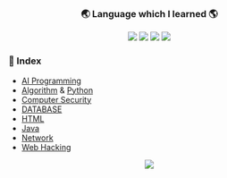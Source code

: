 ### <p align="center">🌏 Language which I learned 🌎</p>
<p align="center">
<img src="https://img.shields.io/badge/PYTHON-0696D7?style=for-the-badge&logo=Python&logoColor=yellow"> <img src="https://img.shields.io/badge/Java-FF0000?style=for-the-badge&logo=Java&logoColor="> <img src="https://img.shields.io/badge/MYSQL-000000?style=for-the-badge&logo=mysql&logoColor=skyblue"> <img src="https://img.shields.io/badge/C++-E8E8E8?style=for-the-badge&logo=Cplusplus&logoColor=black">  


### :bookmark_tabs:  Index

- [AI Programming](https://github.com/Jinseop-Sim/PNU-AI-Programming)
- [Algorithm](https://github.com/Jinseop-Sim/PNU-Algorithm-Study) & [Python](https://github.com/Jinseop-Sim/Python-Study)
- [Computer Security](https://github.com/Jinseop-Sim/PNU-Computer-Security)
- [DATABASE](https://github.com/Jinseop-Sim/PNU-Database)
- [HTML](https://)
- [Java](https://github.com/Jinseop-Sim/PNU-Java)
- [Network](https://github.com/Jinseop-Sim/PNU-Network-Study)
- [Web Hacking](https://github.com/Jinseop-Sim/Web-Hacking-Study)

<p align="center">
<img src="https://github-readme-stats.vercel.app/api?username=Jinseop-Sim&show_icons=true&theme=gruvbox&hide=["issues"]">
